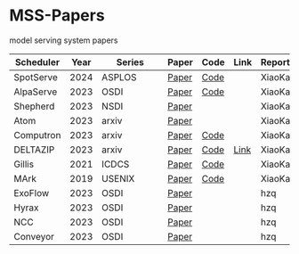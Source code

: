 # MSS-Papers
model serving system papers

| **Scheduler** | Year | **Series** | **Paper**                                                    | **Code**                                             | Link                                                         | Reporter |
| ------------- | ---- | ---------- | ------------------------------------------------------------ | ---------------------------------------------------- | ------------------------------------------------------------ | -------- |
| SpotServe     | 2024 | ASPLOS     | [Paper](https://arxiv.org/pdf/2311.15566.pdf)                | [Code](https://github.com/Hsword/SpotServe)          |                                                              | XiaoKai  |
| AlpaServe     | 2023 | OSDI       | [Paper](https://www.usenix.org/system/files/osdi23-li-zhuohan.pdf) | [Code](https://github.com/alpa-projects/mms)         |                                                              | XiaoKai  |
| Shepherd      | 2023 | NSDI       | [Paper](https://www.usenix.org/system/files/nsdi23-zhang-hong.pdf) |                                                      |                                                              | XiaoKai  |
| Atom          | 2023 | arxiv      | [Paper](https://arxiv.org/pdf/2310.19102.pdf)                |                                                      |                                                              | XiaoKai  |
| Computron     | 2023 | arxiv      | [Paper](https://arxiv.org/pdf/2306.13835.pdf)                | [Code](https://github.com/dlzou/computron)           |                                                              | XiaoKai  |
| DELTAZIP      | 2023 | arxiv      | [Paper](https://arxiv.org/pdf/2312.05215.pdf)                | [Code](https://github.com/eth-easl/deltazip)         | [Link](https://blog.csdn.net/qq_51802743/article/details/135395199) | XiaoKai  |
| Gillis        | 2021 | ICDCS      | [Paper](https://www.cse.ust.hk/~weiwa/papers/gillis-icdcs21.pdf) | [Code](https://github.com/MincYu/gillis-open-source) |                                                              | XiaoKai  |
| MArk          | 2019 | USENIX     | [Paper](https://www.usenix.org/system/files/atc19-zhang-chengliang.pdf) | [Code](https://github.com/marcoszh/MArk-Project)     |       | XiaoKai  |
| ExoFlow       | 2023 | OSDI      | [Paper](https://www.usenix.org/system/files/osdi23-zhuang.pdf)|                                                      |                                                               | hzq|
| Hyrax         | 2023 | OSDI　　　　| [Paper](https://www.usenix.org/system/files/osdi23-lyu.pdf)  |                                                      |                                                               | hzq|
| NCC           | 2023 | OSDI　　　　| [Paper](https://www.usenix.org/system/files/osdi23-lu.pdf)   |                                                      |                                                               | hzq|
| Conveyor      | 2023 | OSDI　　　　| [Paper](https://www.usenix.org/system/files/osdi23-grubic.pdf)   |                                                  |                                                               | hzq|


